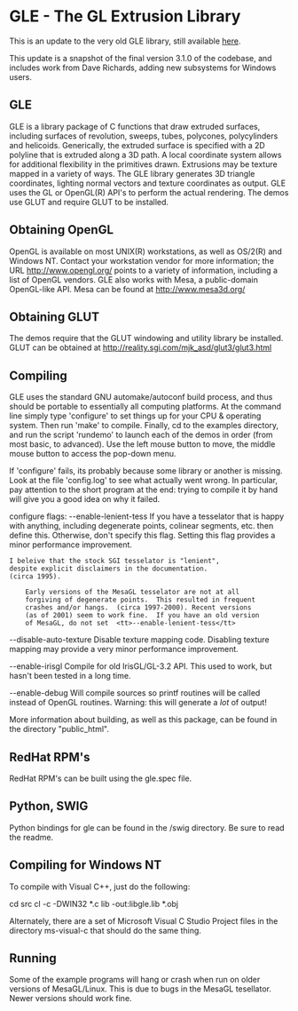 

GLE - The GL Extrusion Library
==============================
This is an update to the very old GLE library, still available
[here](https://www.linas.org/gle/).

This update is a snapshot of the final version 3.1.0 of the codebase,
and includes work from Dave Richards, adding new subsystems for 
Windows users.

GLE
---

GLE is a library package of C functions that draw
extruded surfaces, including surfaces of revolution,
sweeps, tubes, polycones, polycylinders and helicoids.
Generically, the extruded surface is specified with a
2D polyline that is extruded along a 3D path.  A local
coordinate system allows for additional flexibility in 
the primitives drawn.  Extrusions may be texture mapped
in a variety of ways.  The GLE library generates 3D 
triangle coordinates, lighting normal vectors and 
texture coordinates as output. GLE uses the GL or 
OpenGL(R) API's to perform the actual rendering.
The demos use GLUT and require GLUT to be installed.

Obtaining OpenGL
----------------
OpenGL is available on most UNIX(R) workstations,
as well as OS/2(R) and Windows NT.  Contact your
workstation vendor for more information; the URL
http://www.opengl.org/ points to a variety of 
information, including a list of OpenGL vendors. 
GLE also works with Mesa, a public-domain 
OpenGL-like API. Mesa can be found at 
http://www.mesa3d.org/

Obtaining GLUT
--------------
The demos require that the GLUT windowing and 
utility library be installed.  GLUT can be obtained
at http://reality.sgi.com/mjk_asd/glut3/glut3.html

Compiling
---------
GLE uses the standard GNU automake/autoconf build process,
and thus should be portable to essentially all computing 
platforms.  At the command line simply type 'configure'
to set things up for your CPU & operating system.  Then run
'make' to compile. Finally, cd to the examples directory, 
and run the script 'rundemo' to launch each of the demos 
in order (from most basic, to advanced).  Use the left 
mouse button to move, the middle mouse button to access
the pop-down menu. 

If 'configure' fails, its probably because some library
or another is missing.  Look at the file 'config.log'
to see what actually went wrong.  In particular, pay
attention to the short program at the end: trying to 
compile it by hand will give you a good idea on why
it failed.

configure flags:
--enable-lenient-tess
	If you have a tesselator that is happy with anything,
	including degenerate points, colinear segments, etc.
	then define this. Otherwise, don't specify this flag.
        Setting this flag provides a minor performance improvement.
	
	I beleive that the stock SGI tesselator is "lenient",
	despite explicit disclaimers in the documentation.
	(circa 1995).  
	
        Early versions of the MesaGL tesselator are not at all 
        forgiving of degenerate points.  This resulted in frequent 
        crashes and/or hangs.  (circa 1997-2000). Recent versions
        (as of 2001) seem to work fine.  If you have an old version
        of MesaGL, do not set  <tt>--enable-lenient-tess</tt>

--disable-auto-texture
	Disable texture mapping code.  Disabling texture 
	mapping may provide a very minor performance improvement.

--enable-irisgl
        Compile for old IrisGL/GL-3.2 API.  This used to work, but
        hasn't been tested in a long time.

--enable-debug
	Will compile sources so printf routines will be called instead
        of OpenGL routines.  Warning: this will generate a *lot* of
        output!


More information about building, as well as this package, 
can be found in the directory "public_html".


RedHat RPM's
------------
RedHat RPM's can be built using the gle.spec file.


Python, SWIG
------------
Python bindings for gle can be found in the /swig directory.
Be sure to read the readme.

Compiling for Windows NT
------------------------
To compile with Visual C++, just do the following:

cd src
cl -c -DWIN32  *.c
lib -out:libgle.lib *.obj

Alternately, there are a set of Microsoft Visual C Studio Project
files in the directory ms-visual-c that should do the same thing.


Running
-------
Some of the example programs will hang or crash when run on
older versions of MesaGL/Linux.  This is due to bugs in the 
MesaGL tesellator.  Newer versions should work fine.
